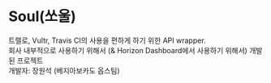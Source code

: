 # Soul(쏘울)

트렐로, Vultr, Travis CI의 사용을 편하게 하기 위한 API wrapper.   
회사 내부적으로 사용하기 위해서 (& Horizon Dashboard에서 사용하기 위해서) 개발된 프로젝트  
개발자: 장원석 (베지아보카도 옵스팀)
